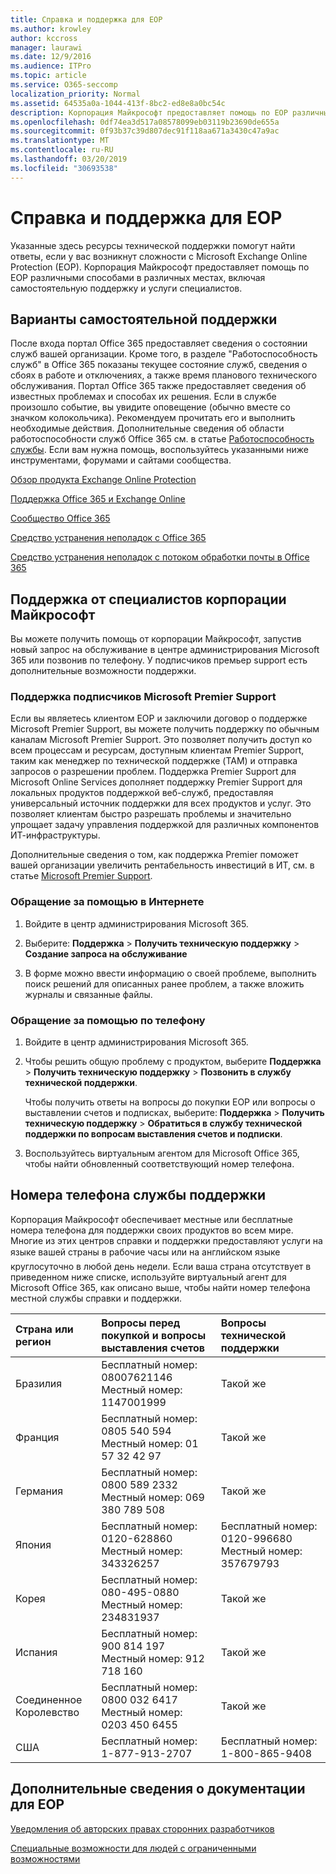 ```yaml
---
title: Справка и поддержка для EOP
ms.author: krowley
author: kccross
manager: laurawi
ms.date: 12/9/2016
ms.audience: ITPro
ms.topic: article
ms.service: O365-seccomp
localization_priority: Normal
ms.assetid: 64535a0a-1044-413f-8bc2-ed8e8a0bc54c
description: Корпорация Майкрософт предоставляет помощь по EOP различными способами в различных местах, включая самостоятельную поддержку и услуги специалистов.
ms.openlocfilehash: 0df74ea3d517a08578099eb03119b23690de655a
ms.sourcegitcommit: 0f93b37c39d807dec91f118aa671a3430c47a9ac
ms.translationtype: MT
ms.contentlocale: ru-RU
ms.lasthandoff: 03/20/2019
ms.locfileid: "30693538"
---
```

# <a name="help-and-support-for-eop"></a>Справка и поддержка для EOP

Указанные здесь ресурсы технической поддержки помогут найти ответы, если у вас возникнут сложности с Microsoft Exchange Online Protection (EOP). Корпорация Майкрософт предоставляет помощь по EOP различными способами в различных местах, включая самостоятельную поддержку и услуги специалистов. 
  
## <a name="self-support-options"></a>Варианты самостоятельной поддержки

После входа портал Office 365 предоставляет сведения о состоянии служб вашей организации. Кроме того, в разделе "Работоспособность служб" в Office 365 показаны текущее состояние служб, сведения о сбоях в работе и отключениях, а также время планового технического обслуживания. Портал Office 365 также предоставляет сведения об известных проблемах и способах их решения. Если в службе произошло событие, вы увидите оповещение (обычно вместе со значком колокольчика). Рекомендуем прочитать его и выполнить необходимые действия. Дополнительные сведения об области работоспособности служб Office 365 см. в статье [Работоспособность службы](https://go.microsoft.com/fwlink/?LinkId=394289). Если вам нужна помощь, воспользуйтесь указанными ниже инструментами, форумами и сайтами сообщества.
  
[Обзор продукта Exchange Online Protection](https://go.microsoft.com/fwlink/p/?LinkId=279912)
  
[Поддержка Office 365 и Exchange Online](https://go.microsoft.com/fwlink/?LinkId=299655)
  
[Сообщество Office 365](https://go.microsoft.com/fwlink/?LinkId=299656)
  
[Средство устранения неполадок с Office 365](https://go.microsoft.com/fwlink/?LinkId=299657)
  
[Средство устранения неполадок с потоком обработки почты в Office 365](https://go.microsoft.com/fwlink/?LinkId=323470)
  
## <a name="assisted-support-from-microsoft"></a>Поддержка от специалистов корпорации Майкрософт

Вы можете получить помощь от корпорации Майкрософт, запустив новый запрос на обслуживание в центре администрирования Microsoft 365 или позвонив по телефону. У подписчиков премьер support есть дополнительные возможности поддержки.
  
### <a name="support-for-microsoft-premier-support-subscribers"></a>Поддержка подписчиков Microsoft Premier Support

Если вы являетесь клиентом EOP и заключили договор о поддержке Microsoft Premier Support, вы можете получить поддержку по обычным каналам Microsoft Premier Support. Это позволяет получить доступ ко всем процессам и ресурсам, доступным клиентам Premier Support, таким как менеджер по технической поддержке (TAM) и отправка запросов о разрешении проблем. Поддержка Premier Support для Microsoft Online Services дополняет поддержку Premier Support для локальных продуктов поддержкой веб-служб, предоставляя универсальный источник поддержки для всех продуктов и услуг. Это позволяет клиентам быстро разрешать проблемы и значительно упрощает задачу управления поддержкой для различных компонентов ИТ-инфраструктуры.
  
Дополнительные сведения о том, как поддержка Premier поможет вашей организации увеличить рентабельность инвестиций в ИТ, см. в статье [Microsoft Premier Support](https://go.microsoft.com/fwlink/?LinkId=317437).
  
### <a name="ask-for-help-on-the-web"></a>Обращение за помощью в Интернете

1. Войдите в центр администрирования Microsoft 365.
    
2. Выберите: **Поддержка** \> **Получить техническую поддержку** \> **Создание запроса на обслуживание**
    
3. В форме можно ввести информацию о своей проблеме, выполнить поиск решений для описанных ранее проблем, а также вложить журналы и связанные файлы.
    
### <a name="ask-for-help-on-the-telephone"></a>Обращение за помощью по телефону

1. Войдите в центр администрирования Microsoft 365.
    
2. Чтобы решить общую проблему с продуктом, выберите **Поддержка** \> **Получить техническую поддержку** \> **Позвонить в службу технической поддержки**.
    
    Чтобы получить ответы на вопросы до покупки EOP или вопросы о выставлении счетов и подписках, выберите: **Поддержка** \> **Получить техническую поддержку** \> **Обратиться в службу технической поддержки по вопросам выставления счетов и подписки**.
    
3. Воспользуйтесь виртуальным агентом для Microsoft Office 365, чтобы найти обновленный соответствующий номер телефона.
    
## <a name="support-telephone-numbers"></a>Номера телефона службы поддержки

Корпорация Майкрософт обеспечивает местные или бесплатные номера телефона для поддержки своих продуктов во всем мире. Многие из этих центров справки и поддержки предоставляют услуги на языке вашей страны в рабочие часы или на английском языке  круглосуточно в любой день недели. Если ваша страна отсутствует в приведенном ниже списке, используйте виртуальный агент для Microsoft Office 365, как описано выше, чтобы найти номер телефона местной службы справки и поддержки.
  
|**Страна или регион**|**Вопросы перед покупкой и вопросы выставления счетов**|**Вопросы технической поддержки**|
|:-----|:-----|:-----|
|Бразилия  <br/> |Бесплатный номер: 08007621146          Местный номер: 1147001999  <br/> |Такой же  <br/> |
|Франция  <br/> |Бесплатный номер: 0805 540 594           Местный номер: 01 57 32 42 97  <br/> |Такой же  <br/> |
|Германия  <br/> |Бесплатный номер: 0800 589 2332           Местный номер: 069 380 789 508  <br/> |Такой же  <br/> |
|Япония  <br/> |Бесплатный номер: 0120-628860          Местный номер: 343326257  <br/> |Бесплатный номер: 0120-996680          Местный номер: 357679793  <br/> |
|Корея  <br/> |Бесплатный номер: 080-495-0880          Местный номер: 234831937  <br/> |Такой же  <br/> |
|Испания  <br/> |Бесплатный номер: 900 814 197          Местный номер: 912 718 160  <br/> |Такой же  <br/> |
|Соединенное Королевство  <br/> |Бесплатный номер: 0800 032 6417          Местный номер: 0203 450 6455  <br/> |Такой же  <br/> |
|США  <br/> |Бесплатный номер: 1-877-913-2707  <br/> |Бесплатный номер: 1-800-865-9408  <br/> |
   
## <a name="for-more-information-about-eop-documentation"></a>Дополнительные сведения о документации для EOP

[Уведомления об авторских правах сторонних разработчиков](third-party-copyright-notices.md)
  
[Специальные возможности для людей с ограниченными возможностями](accessibility-for-people-with-disabilities.md)
  

